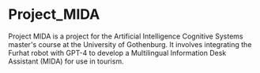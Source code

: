 # Project_MIDA

Project MIDA is a project for the Artificial Intelligence Cognitive Systems master's course at the University of Gothenburg. It involves integrating the Furhat robot with GPT-4 to develop a Multilingual Information Desk Assistant (MIDA) for use in tourism.
